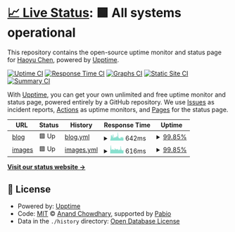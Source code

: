 # [📈 Live Status](https://demo.upptime.js.org): <!--live status--> **🟩 All systems operational**

This repository contains the open-source uptime monitor and status page for [Haoyu Chen](https://blog.null-qwerty.work), powered by [Upptime](https://github.com/upptime/upptime).

[![Uptime CI](https://github.com/null-qwerty/status/workflows/Uptime%20CI/badge.svg)](https://github.com/null-qwerty/status/actions?query=workflow%3A%22Uptime+CI%22)
[![Response Time CI](https://github.com/null-qwerty/status/workflows/Response%20Time%20CI/badge.svg)](https://github.com/null-qwerty/status/actions?query=workflow%3A%22Response+Time+CI%22)
[![Graphs CI](https://github.com/null-qwerty/status/workflows/Graphs%20CI/badge.svg)](https://github.com/null-qwerty/status/actions?query=workflow%3A%22Graphs+CI%22)
[![Static Site CI](https://github.com/null-qwerty/status/workflows/Static%20Site%20CI/badge.svg)](https://github.com/null-qwerty/status/actions?query=workflow%3A%22Static+Site+CI%22)
[![Summary CI](https://github.com/null-qwerty/status/workflows/Summary%20CI/badge.svg)](https://github.com/null-qwerty/status/actions?query=workflow%3A%22Summary+CI%22)

With [Upptime](https://upptime.js.org), you can get your own unlimited and free uptime monitor and status page, powered entirely by a GitHub repository. We use [Issues](https://github.com/null-qwerty/status/issues) as incident reports, [Actions](https://github.com/null-qwerty/status/actions) as uptime monitors, and [Pages](https://demo.upptime.js.org) for the status page.

<!--start: status pages-->
<!-- This summary is generated by Upptime (https://github.com/upptime/upptime) -->
<!-- Do not edit this manually, your changes will be overwritten -->
<!-- prettier-ignore -->
| URL | Status | History | Response Time | Uptime |
| --- | ------ | ------- | ------------- | ------ |
| <img alt="" src="https://icons.duckduckgo.com/ip3/blog.null-qwerty.work.ico" height="13"> [blog](https://blog.null-qwerty.work) | 🟩 Up | [blog.yml](https://github.com/null-qwerty/status/commits/HEAD/history/blog.yml) | <details><summary><img alt="Response time graph" src="./graphs/blog/response-time-week.png" height="20"> 642ms</summary><br><a href="https://status.null-qwerty.top/history/blog"><img alt="Response time 560" src="https://img.shields.io/endpoint?url=https%3A%2F%2Fraw.githubusercontent.com%2Fnull-qwerty%2Fstatus%2FHEAD%2Fapi%2Fblog%2Fresponse-time.json"></a><br><a href="https://status.null-qwerty.top/history/blog"><img alt="24-hour response time 709" src="https://img.shields.io/endpoint?url=https%3A%2F%2Fraw.githubusercontent.com%2Fnull-qwerty%2Fstatus%2FHEAD%2Fapi%2Fblog%2Fresponse-time-day.json"></a><br><a href="https://status.null-qwerty.top/history/blog"><img alt="7-day response time 642" src="https://img.shields.io/endpoint?url=https%3A%2F%2Fraw.githubusercontent.com%2Fnull-qwerty%2Fstatus%2FHEAD%2Fapi%2Fblog%2Fresponse-time-week.json"></a><br><a href="https://status.null-qwerty.top/history/blog"><img alt="30-day response time 560" src="https://img.shields.io/endpoint?url=https%3A%2F%2Fraw.githubusercontent.com%2Fnull-qwerty%2Fstatus%2FHEAD%2Fapi%2Fblog%2Fresponse-time-month.json"></a><br><a href="https://status.null-qwerty.top/history/blog"><img alt="1-year response time 560" src="https://img.shields.io/endpoint?url=https%3A%2F%2Fraw.githubusercontent.com%2Fnull-qwerty%2Fstatus%2FHEAD%2Fapi%2Fblog%2Fresponse-time-year.json"></a></details> | <details><summary><a href="https://status.null-qwerty.top/history/blog">99.85%</a></summary><a href="https://status.null-qwerty.top/history/blog"><img alt="All-time uptime 99.85%" src="https://img.shields.io/endpoint?url=https%3A%2F%2Fraw.githubusercontent.com%2Fnull-qwerty%2Fstatus%2FHEAD%2Fapi%2Fblog%2Fuptime.json"></a><br><a href="https://status.null-qwerty.top/history/blog"><img alt="24-hour uptime 98.92%" src="https://img.shields.io/endpoint?url=https%3A%2F%2Fraw.githubusercontent.com%2Fnull-qwerty%2Fstatus%2FHEAD%2Fapi%2Fblog%2Fuptime-day.json"></a><br><a href="https://status.null-qwerty.top/history/blog"><img alt="7-day uptime 99.85%" src="https://img.shields.io/endpoint?url=https%3A%2F%2Fraw.githubusercontent.com%2Fnull-qwerty%2Fstatus%2FHEAD%2Fapi%2Fblog%2Fuptime-week.json"></a><br><a href="https://status.null-qwerty.top/history/blog"><img alt="30-day uptime 99.85%" src="https://img.shields.io/endpoint?url=https%3A%2F%2Fraw.githubusercontent.com%2Fnull-qwerty%2Fstatus%2FHEAD%2Fapi%2Fblog%2Fuptime-month.json"></a><br><a href="https://status.null-qwerty.top/history/blog"><img alt="1-year uptime 99.85%" src="https://img.shields.io/endpoint?url=https%3A%2F%2Fraw.githubusercontent.com%2Fnull-qwerty%2Fstatus%2FHEAD%2Fapi%2Fblog%2Fuptime-year.json"></a></details>
| <img alt="" src="https://icons.duckduckgo.com/ip3/images.null-qwerty.work.ico" height="13"> [images](https://images.null-qwerty.work/large_evcg11c.png) | 🟩 Up | [images.yml](https://github.com/null-qwerty/status/commits/HEAD/history/images.yml) | <details><summary><img alt="Response time graph" src="./graphs/images/response-time-week.png" height="20"> 616ms</summary><br><a href="https://status.null-qwerty.top/history/images"><img alt="Response time 612" src="https://img.shields.io/endpoint?url=https%3A%2F%2Fraw.githubusercontent.com%2Fnull-qwerty%2Fstatus%2FHEAD%2Fapi%2Fimages%2Fresponse-time.json"></a><br><a href="https://status.null-qwerty.top/history/images"><img alt="24-hour response time 525" src="https://img.shields.io/endpoint?url=https%3A%2F%2Fraw.githubusercontent.com%2Fnull-qwerty%2Fstatus%2FHEAD%2Fapi%2Fimages%2Fresponse-time-day.json"></a><br><a href="https://status.null-qwerty.top/history/images"><img alt="7-day response time 616" src="https://img.shields.io/endpoint?url=https%3A%2F%2Fraw.githubusercontent.com%2Fnull-qwerty%2Fstatus%2FHEAD%2Fapi%2Fimages%2Fresponse-time-week.json"></a><br><a href="https://status.null-qwerty.top/history/images"><img alt="30-day response time 612" src="https://img.shields.io/endpoint?url=https%3A%2F%2Fraw.githubusercontent.com%2Fnull-qwerty%2Fstatus%2FHEAD%2Fapi%2Fimages%2Fresponse-time-month.json"></a><br><a href="https://status.null-qwerty.top/history/images"><img alt="1-year response time 612" src="https://img.shields.io/endpoint?url=https%3A%2F%2Fraw.githubusercontent.com%2Fnull-qwerty%2Fstatus%2FHEAD%2Fapi%2Fimages%2Fresponse-time-year.json"></a></details> | <details><summary><a href="https://status.null-qwerty.top/history/images">99.85%</a></summary><a href="https://status.null-qwerty.top/history/images"><img alt="All-time uptime 99.85%" src="https://img.shields.io/endpoint?url=https%3A%2F%2Fraw.githubusercontent.com%2Fnull-qwerty%2Fstatus%2FHEAD%2Fapi%2Fimages%2Fuptime.json"></a><br><a href="https://status.null-qwerty.top/history/images"><img alt="24-hour uptime 98.95%" src="https://img.shields.io/endpoint?url=https%3A%2F%2Fraw.githubusercontent.com%2Fnull-qwerty%2Fstatus%2FHEAD%2Fapi%2Fimages%2Fuptime-day.json"></a><br><a href="https://status.null-qwerty.top/history/images"><img alt="7-day uptime 99.85%" src="https://img.shields.io/endpoint?url=https%3A%2F%2Fraw.githubusercontent.com%2Fnull-qwerty%2Fstatus%2FHEAD%2Fapi%2Fimages%2Fuptime-week.json"></a><br><a href="https://status.null-qwerty.top/history/images"><img alt="30-day uptime 99.85%" src="https://img.shields.io/endpoint?url=https%3A%2F%2Fraw.githubusercontent.com%2Fnull-qwerty%2Fstatus%2FHEAD%2Fapi%2Fimages%2Fuptime-month.json"></a><br><a href="https://status.null-qwerty.top/history/images"><img alt="1-year uptime 99.85%" src="https://img.shields.io/endpoint?url=https%3A%2F%2Fraw.githubusercontent.com%2Fnull-qwerty%2Fstatus%2FHEAD%2Fapi%2Fimages%2Fuptime-year.json"></a></details>

<!--end: status pages-->

[**Visit our status website →**](https://demo.upptime.js.org)

## 📄 License

- Powered by: [Upptime](https://github.com/upptime/upptime)
- Code: [MIT](./LICENSE) © [Anand Chowdhary](https://anandchowdhary.com), supported by [Pabio](https://pabio.com)
- Data in the `./history` directory: [Open Database License](https://opendatacommons.org/licenses/odbl/1-0/)
